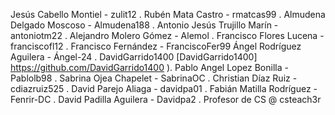 Jesús Cabello Montiel - zulit12 .
Rubén Mata Castro - rmatcas99 .
Almudena Delgado Moscoso - Almudena188 .
Antonio Jesús Trujillo Marín - antoniotm22 .
Alejandro Molero Gómez - Alemol .
Francisco Flores Lucena - franciscofl12 .
Francisco Fernández - FranciscoFer99
Ángel Rodríguez Aguilera - Ángel-24 .
DavidGarrido1400 [DavidGarrido1400] https://github.com/DavidGarrido1400 ).
Pablo Angel Lopez Bonilla - Pablolb98 .
Sabrina Ojea Chapelet - SabrinaOC .
Christian Díaz Ruiz - cdiazruiz525 .
David Parejo Aliaga - davidpa01 .
Fabián Matilla Rodríguez - Fenrir-DC .
David Padilla Aguilera - Davidpa2 .
Profesor de CS @ csteach3r

